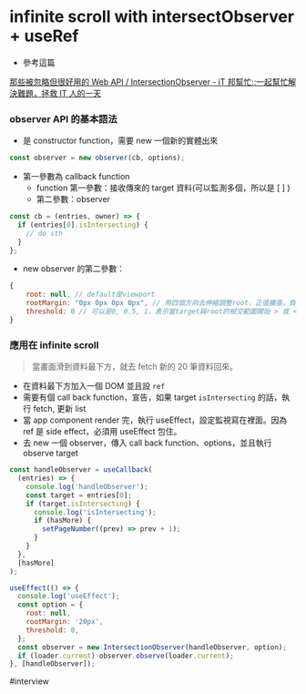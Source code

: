 # infinite scroll with intersectObserver + useRef

- 參考這篇

[那些被忽略但很好用的 Web API / IntersectionObserver - iT 邦幫忙::一起幫忙解決難題，拯救 IT 人的一天](https://ithelp.ithome.com.tw/articles/10279046)

### observer API 的基本語法

- 是 constructor function，需要 new 一個新的實體出來

```jsx
const observer = new observer(cb, options);
```

- 第一參數為 callback function
  - function 第一參數：接收傳來的 target 資料(可以監測多個，所以是 [ ] )
  - 第二參數：observer

```jsx
const cb = (entries, owner) => {
  if (entries[0].isIntersecting) {
    // do sth
  }
};
```

- new observer 的第二參數：

```jsx
{
	root: null, // default是viewport
	rootMargin: "0px 0px 0px 0px", // 用四個方向去伸縮調整root，正值擴張，負值縮小
	threshold: 0 // 可以是0, 0.5, 1，表示當target與root的相交範圍開始 > 或 < 0%
}
```

### 應用在 infinite scroll

> 當畫面滑到資料最下方，就去 fetch 新的 20 筆資料回來。

- 在資料最下方加入一個 DOM 並且設 `ref`
- 需要有個 call back function，宣告，如果 target `isIntersecting` 的話，執行 fetch, 更新 list
- 當 app component render 完，執行 useEffect，設定監視寫在裡面。因為 ref 是 side effect，必須用 useEffect 包住。
- 去 new 一個 observer，傳入 call back function、options，並且執行 observe target

```jsx
const handleObserver = useCallback(
  (entries) => {
    console.log('handleObserver');
    const target = entries[0];
    if (target.isIntersecting) {
      console.log('isIntersecting');
      if (hasMore) {
        setPageNumber((prev) => prev + 1);
      }
    }
  },
  [hasMore]
);

useEffect(() => {
  console.log('useEffect');
  const option = {
    root: null,
    rootMargin: '20px',
    threshold: 0,
  };
  const observer = new IntersectionObserver(handleObserver, option);
  if (loader.current) observer.observe(loader.current);
}, [handleObserver]);
```

#interview
